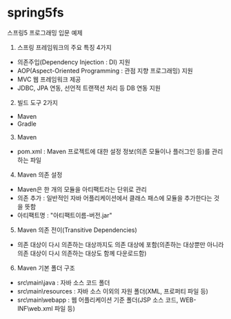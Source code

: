 # spring5fs
스프링5 프로그래밍 입문 예제

1. 스프링 프레임워크의 주요 특징 4가지
  - 의존주입(Dependency Injection : DI) 지원
  - AOP(Aspect-Oriented Programming : 관점 지향 프로그래밍) 지원
  - MVC 웹 프레임워크 제공
  - JDBC, JPA 연동, 선언적 트랜잭션 처리 등 DB 연동 지원

2. 빌드 도구 2가지
  - Maven
  - Gradle

3. Maven
  - pom.xml : Maven 프로젝트에 대한 설정 정보(의존 모듈이나 플러그인 등)를 관리하는 파일

4. Maven 의존 설정
  - Maven은 한 개의 모듈을 아티팩트라는 단위로 관리
  - 의존 추가 : 일반적인 자바 어플리케이션에서 클래스 패스에 모듈을 추가한다는 것을 뜻함
  - 아티팩트명 : "아티팩트이름-버전.jar"

5. Maven 의존 전이(Transitive Dependencies)
  - 의존 대상이 다시 의존하는 대상까지도 의존 대상에 포함(의존하는 대상뿐만 아니라 의존 대상이 다시 의존하는 대상도 함께 다운로드함)

6. Maven 기본 폴더 구조
  - src\main\java : 자바 소스 코드 폴더
  - src\main\resources : 자바 소스 이외의 자원 폴더(XML, 프로퍼티 파일 등)
  - src\main\webapp : 웹 어플리케이션 기준 폴더(JSP 소스 코드, WEB-INF\web.xml 파일 등)
